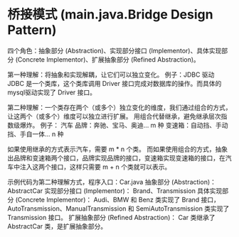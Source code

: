 # 桥接模式 (main.java.Bridge Design Pattern)
四个角色：抽象部分 (Abstraction)、实现部分接口 (Implementor)、具体实现部分 (Concrete Implementor)、扩展抽象部分 (Refined Abstraction)。

第一种理解：将抽象和实现解耦，让它们可以独立变化。
例子：JDBC 驱动
JDBC 是一个类库，这个类库调用 Driver 接口完成对数据库的操作。而具体的 mysql驱动实现了 Driver 接口。


第二种理解：一个类存在两个（或多个）独立变化的维度，我们通过组合的方式，让这两个（或多个）维度可以独立进行扩展。
用组合代替继承，避免继承层次指数级爆炸。
例子：
汽车
品牌：奔驰、宝马、奥迪...  m 种
变速箱：自动挡、手动挡、手自一体...  n 种

如果使用继承的方式表示汽车，需要 m * n 个类。
而如果使用组合的方式，抽象出品牌和变速箱两个接口，品牌实现品牌的接口，变速箱实现变速箱的接口，在汽车中注入这两个接口，这样只需要 m + n
 个类就可以表示。


示例代码为第二种理解方式，程序入口：Car.java
抽象部分 (Abstraction)： AbstractCar
实现部分接口 (Implementor)： Brand、Transmission
具体实现部分 (Concrete Implementor)： Audi、BMW 和 Benz 类实现了 Brand 接口，AutoTransmission、ManualTransmission 和 SemiAutoTransmission 类实现了 Transmission 接口。
扩展抽象部分 (Refined Abstraction)： Car 类继承了 AbstractCar 类，是扩展抽象部分。
